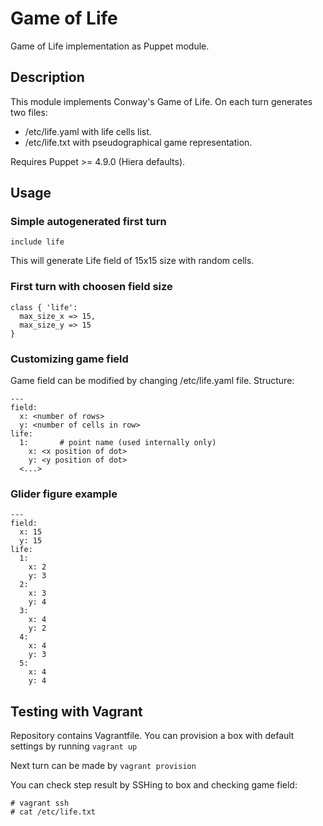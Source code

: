 
# Game of Life

Game of Life implementation as Puppet module.

## Description

This module implements Conway's Game of Life.
On each turn generates two files: 
 * /etc/life.yaml with life cells list.
 * /etc/life.txt with pseudographical game representation.

Requires Puppet >= 4.9.0 (Hiera defaults).

## Usage

### Simple autogenerated first turn

```
include life
```

This will generate Life field of 15x15 size with random cells.

### First turn with choosen field size

```
class { 'life':
  max_size_x => 15,
  max_size_y => 15
}
```

### Customizing game field

Game field can be modified by changing /etc/life.yaml file.
Structure:
```
---
field:
  x: <number of rows>
  y: <number of cells in row>
life:
  1:       # point name (used internally only)
    x: <x position of dot>
    y: <y position of dot>
  <...>
```

### Glider figure example

```
---
field:
  x: 15
  y: 15
life:
  1:
    x: 2
    y: 3
  2:
    x: 3
    y: 4
  3:
    x: 4
    y: 2
  4:
    x: 4
    y: 3
  5:
    x: 4
    y: 4
```

## Testing with Vagrant

Repository contains Vagrantfile. You can provision a box with default settings by running
``` vagrant up ```

Next turn can be made by
``` vagrant provision ```

You can check step result by SSHing to box and checking game field:
```
# vagrant ssh
# cat /etc/life.txt
```
